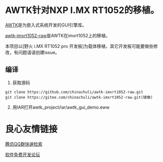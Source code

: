 ﻿# AWTK针对NXP I.MX RT1052的移植。

[AWTK](https://github.com/zlgopen/awtk)是为嵌入式系统开发的GUI引擎库。

[awtk-imxrt1052-raw](https://github.com/chinachuli/awtk-imxrt1052-raw.git)是AWTK在imxrt1052上的移植。

本项目以[野火 i.MX RT1052 pro 开发板]为载体移植，其它开发板可能要做些修改，有问题请请创建issue。

## 编译

1. 获取源码

```
git clone https://github.com/chinachuli/awtk-imxrt1052-raw.git
git clone https://gitee.com/chinachuli/awtk-imxrt1052-raw.git(镜像)
```

2. 用IAR打开awtk_project/iar/awtk_gui_demo.eww




 # 良心友情链接

[腾讯QQ群快速检索](http://u.720life.cn/s/8cf73f7c)

[软件免费开发论坛](http://u.720life.cn/s/bbb01dc0)